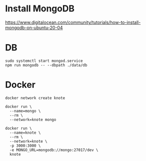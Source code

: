 # Install MongoDB

https://www.digitalocean.com/community/tutorials/how-to-install-mongodb-on-ubuntu-20-04

# DB

```
sudo systemctl start mongod.service
npm run mongodb -- --dbpath ./data/db
```

# Docker

```
docker network create knote

docker run \
  --name=mongo \
  --rm \
  --network=knote mongo

docker run \
  --name=knote \
  --rm \
  --network=knote \
  -p 3000:3000 \
  -e MONGO_URL=mongodb://mongo:27017/dev \
  knote  
```

